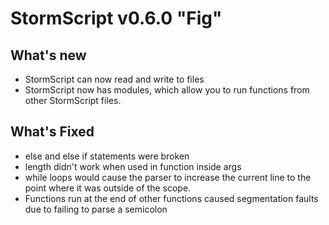 # StormScript v0.6.0 "Fig"

## What's new
* StormScript can now read and write to files
* StormScript now has modules, which allow you to run functions from other StormScript files.

## What's Fixed
* else and else if statements were broken
* length didn't work when used in function inside args
* while loops would cause the parser to increase the current line to the point where it was outside of the scope.
* Functions run at the end of other functions caused segmentation faults due to failing to parse a semicolon